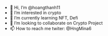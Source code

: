 - 👋 Hi, I’m @hoangthanh11
- 👀 I’m interested in crypto
- 🌱 I’m currently learning NFT, Defi
- 💞️ I’m looking to collaborate on Crypto Project 
- 📫 How to reach me twiter: @HngMina6

<!---
hoangthanh11/hoangthanh11 is a ✨ special ✨ repository because its `README.md` (this file) appears on your GitHub profile.
You can click the Preview link to take a look at your changes.
--->
